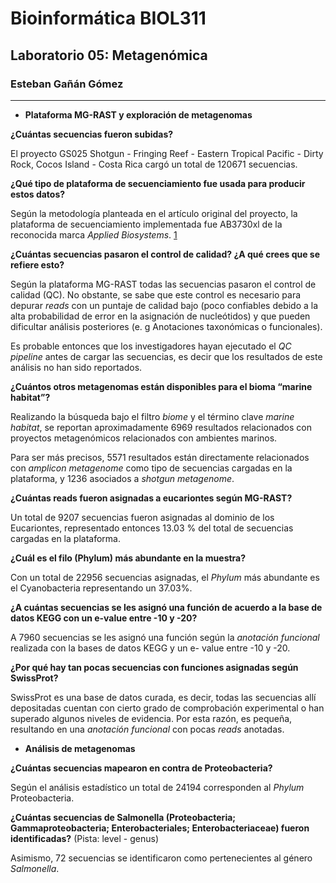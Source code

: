 # Bioinformática BIOL311## Laboratorio 05: Metagenómica### Esteban Gañán Gómez___- **Plataforma MG-RAST y exploración de metagenomas****¿Cuántas secuencias fueron subidas?**El proyecto GS025 Shotgun - Fringing Reef - Eastern Tropical Pacific - Dirty Rock, Cocos Island - Costa Rica cargó un total de 120671 secuencias. **¿Qué tipo de plataforma de secuenciamiento fue usada para producir estos datos?**Según la metodología planteada en el artículo original del proyecto, la plataforma de secuenciamiento implementada fue AB3730xl de la reconocida marca _Applied Biosystems_. [1](http://journals.plos.org/plosbiology/article/file?id=10.1371/journal.pbio.0050077&type=printable)**¿Cuántas secuencias pasaron el control de calidad? ¿A qué crees que se refiere esto?**Según la plataforma MG-RAST todas las secuencias pasaron el control de calidad (QC). No obstante, se sabe que este control es necesario para depurar _reads_ con un puntaje de calidad bajo (poco confiables debido a la alta probabilidad de error en la asignación de nucleótidos) y que pueden dificultar análisis posteriores (e. g Anotaciones taxonómicas o funcionales). Es probable entonces que los investigadores hayan ejecutado el _QC pipeline_ antes de cargar las secuencias, es decir que los resultados de este análisis no han sido  reportados.  **¿Cuántos otros metagenomas están disponibles para el bioma “marine habitat”?**Realizando la búsqueda bajo el filtro _biome_ y el  término clave _marine habitat_, se reportan aproximadamente 6969 resultados relacionados con proyectos metagenómicos relacionados con ambientes marinos. Para ser más precisos, 5571 resultados están directamente relacionados con _amplicon metagenome_ como tipo de secuencias cargadas en la plataforma, y 1236 asociados a _shotgun metagenome_.**¿Cuántas reads fueron asignadas a eucariontes según MG-RAST?**Un total de 9207 secuencias fueron asignadas al dominio de los Eucariontes, representado entonces 13.03 % del total de secuencias cargadas en la plataforma.**¿Cuál es el filo (Phylum) más abundante en la muestra?**Con un total de  22956  secuencias asignadas, el _Phylum_ más abundante es el  Cyanobacteria representando un 37.03%. **¿A cuántas secuencias se les asignó una función de acuerdo a la base de datos KEGG con un e-value entre -10 y -20?**A 7960 secuencias se les asignó una función según la _anotación funcional_ realizada con la bases de datos KEGG y un e- value entre -10 y -20.**¿Por qué hay tan pocas secuencias con funciones asignadas según SwissProt?**SwissProt es una base de datos curada, es decir, todas las secuencias allí depositadas cuentan con cierto grado de comprobación experimental o han superado algunos niveles de evidencia. Por esta razón, es pequeña, resultando en una _anotación funcional_ con pocas _reads_ anotadas.* **Análisis de metagenomas****¿Cuántas secuencias mapearon en contra de Proteobacteria?**Según el análisis estadístico un total de  24194 corresponden al _Phylum_ Proteobacteria.**¿Cuántas secuencias de Salmonella (Proteobacteria; Gammaproteobacteria; Enterobacteriales; Enterobacteriaceae) fueron identificadas?** (Pista: level - genus)Asimismo, 72 secuencias se identificaron como pertenecientes al género _Salmonella_.  